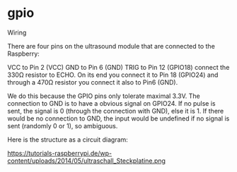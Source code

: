# gpio
Wiring

There are four pins on the ultrasound module that are connected to the Raspberry:

  VCC to Pin 2 (VCC)
  GND to Pin 6 (GND)
  TRIG to Pin 12 (GPIO18)
  connect the 330Ω resistor to ECHO.  On its end you connect it to Pin 18 (GPIO24) and through a 470Ω resistor you connect it also to Pin6 (GND).

We do this because the GPIO pins only tolerate maximal 3.3V. The connection to GND is to have a obvious signal on GPIO24. If no pulse is sent, the signal is 0 (through the connection with GND), else it is 1. If there would be no connection to GND, the input would be undefined if no signal is sent (randomly 0 or 1), so ambiguous.

Here is the structure as a circuit diagram:

https://tutorials-raspberrypi.de/wp-content/uploads/2014/05/ultraschall_Steckplatine.png

